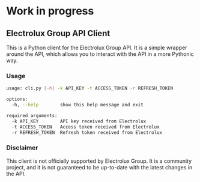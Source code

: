 # Work in progress

## Electrolux Group API Client
This is a Python client for the Electrolux Group API. It is a simple wrapper around the API, which allows you to interact with the API in a more Pythonic way.

### Usage
```bash
usage: cli.py [-h] -k API_KEY -t ACCESS_TOKEN -r REFRESH_TOKEN

options:
  -h, --help        show this help message and exit

required arguments:
  -k API_KEY        API key received from Electrolux
  -t ACCESS_TOKEN   Access token received from Electrolux
  -r REFRESH_TOKEN  Refresh token received from Electrolux
```

### Disclaimer
This client is not officially supported by Electrolux Group. It is a community project, and it is not guaranteed to be up-to-date with the latest changes in the API.